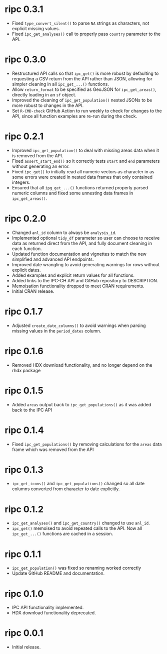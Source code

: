 # ripc 0.3.1

* Fixed `type_convert_silent()` to parse `NA` strings as characters, not explicit
missing values.
* Fixed `ipc_get_analyses()` call to properly pass `country` parameter to the API.

# ripc 0.3.0

* Restructured API calls so that `ipc_get()` is more robust by defaulting
to requesting a CSV return from the API rather than JSON, allowing for simpler
cleaning in all `ipc_get_...()` functions.
* Allow `return_format` to be specified as GeoJSON for `ipc_get_areas()`, directly
loading in an `sf` object.
* Improved the cleaning of `ipc_get_population()` nested JSONs to be more robust
to changes in the API.
* Set `R-CMD-check` GitHub Action to run weekly to check for changes to the API,
since all function examples are re-run during the check.

# ripc 0.2.1

* Improved `ipc_get_population()` to deal with missing areas data when it is
removed from the API.
* Fixed `assert_start_end()` so it correctly tests `start` and `end` parameters
without generating an error.
* Fixed `ipc_get()` to initially read all numeric vectors as character in as
some errors were created in nested data frames that only contained integers.
* Ensured that all `ipg_get_...()` functions returned properly parsed numeric
columns and fixed some unnesting data frames in `ipc_get_areas()`.

# ripc 0.2.0

* Changed `anl_id` column to always be `analysis_id`.
* Implemented optional `tidy_df` parameter so user can choose to receive data as
returned direct from the API, and fully document cleaning in each function.
* Updated function documentation and vignettes to match the new simplified and advanced API endpoints.
* Improved date wrangling to avoid generating warnings for rows without explicit
dates.
* Added examples and explicit return values for all functions.
* Added links to the IPC-CH API and GitHub repository to DESCRIPTION.
* Memoisation functionality dropped to meet CRAN requirements.
* Initial CRAN release.

# ripc 0.1.7

* Adjusted `create_date_columns()` to avoid warnings when parsing missing
values in the `period_dates` column.

# ripc 0.1.6

* Removed HDX download functionality, and no longer depend on the rhdx package

# ripc 0.1.5

* Added `areas` output back to `ipc_get_populations()` as it was added back
to the IPC API

# ripc 0.1.4

* Fixed `ipc_get_populations()` by removing calculations for the `areas` data
frame which was removed from the API

# ripc 0.1.3

* `ipc_get_icons()` and `ipc_get_populations()` changed so all date columns
converted from character to date explicitly.

# ripc 0.1.2

* `ipc_get_analyses()` and `ipc_get_country()` changed to use `anl_id`.
* `ipc_get()` memoised to avoid repeated calls to the API. Now all 
`ipc_get_...()` functions are cached in a session.

# ripc 0.1.1

* `ipc_get_population()` was fixed so renaming worked correctly
* Update GitHub README and documentation.

# ripc 0.1.0

* IPC API functionality implemented.
* HDX download functionality deprecated.

# ripc 0.0.1

* Initial release.
